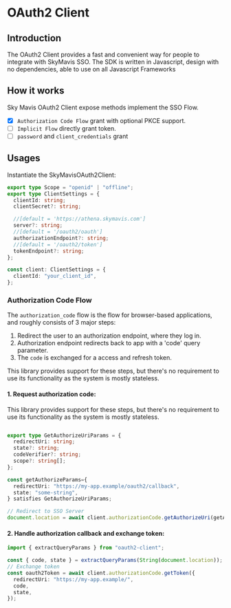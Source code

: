 # OAuth2 Client

## Introduction

The OAuth2 Client provides a fast and convenient way for people to integrate with SkyMavis SSO.
The SDK is written in Javascript, design with no dependencies, able to use on all Javascript Frameworks

## How it works

Sky Mavis OAuth2 Client expose methods implement the SSO Flow.

- [x] `Authorization Code Flow` grant with optional PKCE support.
- [ ] `Implicit Flow` directly grant token.
- [ ] `password` and `client_credentials` grant

## Usages

Instantiate the SkyMavisOAuth2Client:

```ts
export type Scope = "openid" | "offline";
export type ClientSettings = {
  clientId: string;
  clientSecret?: string;

  //[default = 'https://athena.skymavis.com']
  server?: string;
  //[default = '/oauth2/oauth']
  authorizationEndpoint?: string;
  //[default = '/oauth2/token']
  tokenEndpoint?: string;
};

const client: ClientSettings = {
  clientId: "your_client_id",
};
```

### Authorization Code Flow

The `authorization_code` flow is the flow for browser-based applications,
and roughly consists of 3 major steps:

1. Redirect the user to an authorization endpoint, where they log in.
2. Authorization endpoint redirects back to app with a 'code' query
   parameter.
3. The `code` is exchanged for a access and refresh token.

This library provides support for these steps, but there's no requirement
to use its functionality as the system is mostly stateless.

#### 1. Request authorization code:

This library provides support for these steps, but there's no requirement
to use its functionality as the system is mostly stateless.

```ts

export type GetAuthorizeUriParams = {
  redirectUri: string;
  state?: string;
  codeVerifier?: string;
  scope?: string[];
};

const getAuthorizeParams={
  redirectUri: "https://my-app.example/oauth2/callback",
  state: "some-string",
} satisfies GetAuthorizeUriParams;

// Redirect to SSO Server
document.location = await client.authorizationCode.getAuthorizeUri(getAuthorizaParams);

```

#### 2. Handle authorization callback and exchange token:

```ts
import { extractQueryParams } from "oauth2-client";

const { code, state } = extractQueryParams(String(document.location));
// Exchange token
const oauth2Token = await client.authorizationCode.getToken({
  redirectUri: "https://my-app.example/",
  code,
  state,
});
```

